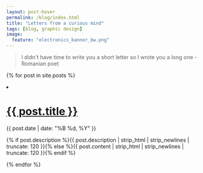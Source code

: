 ```yaml
---
layout: post-hover
permalink: /blog/index.html
title: "Letters from a curious mind"
tags: [blog, graphic design]
image:
  feature: "electronics_banner_bw.png"
---
```

>I didn't have time to write you a short letter so I wrote you a long one - Romanian poet 

{% for post in site.posts %}
<li>
  <div class="deets" itemscope itemtype="http://schema.org/BlogPosting" itemprop="blogPost">
      <h1><a href="{{ site.url }}{{ post.url }}">{{ post.title }}</a></h1>
      <p class="date"><time datetime="{{ post.date | date_to_xmlschema }}" itemprop="datePublished">{{ post.date | date: "%B %d, %Y" }}</time></p>
      <p class="">{% if post.description %}{{ post.description  | strip_html | strip_newlines | truncate: 120 }}{% else %}{{ post.content | strip_html | strip_newlines | truncate: 120 }}{% endif %}</p>
  </div>
</li>
{% endfor %}
